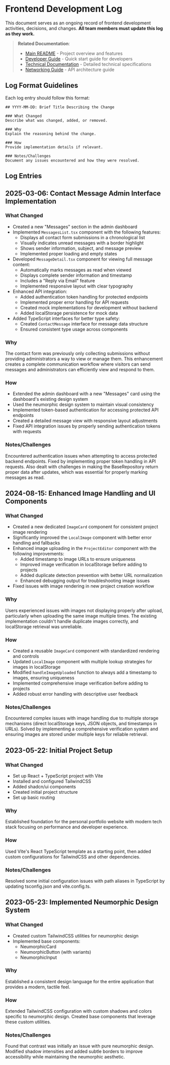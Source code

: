 # Frontend Development Log

This document serves as an ongoing record of frontend development activities, decisions, and changes. **All team members must update this log as they work.**

> **Related Documentation**:
> - [Main README](../README.md) - Project overview and features
> - [Developer Guide](../DEVELOPER-GUIDE.md) - Quick start guide for developers
> - [Technical Documentation](../DOCUMENTATION.md) - Detailed technical specifications
> - [Networking Guide](../NETWORKING-GUIDE.md) - API architecture guide

## Log Format Guidelines

Each log entry should follow this format:

```
## YYYY-MM-DD: Brief Title Describing the Change

### What Changed
Describe what was changed, added, or removed.

### Why
Explain the reasoning behind the change.

### How
Provide implementation details if relevant.

### Notes/Challenges
Document any issues encountered and how they were resolved.
```

## Log Entries

<!-- New entries go at the top -->

## 2025-03-06: Contact Message Admin Interface Implementation

### What Changed
- Created a new "Messages" section in the admin dashboard
- Implemented `MessagesList.tsx` component with the following features:
  - Displays all contact form submissions in a chronological list
  - Visually indicates unread messages with a border highlight
  - Shows sender information, subject, and message preview
  - Implemented proper loading and empty states
- Developed `MessageDetail.tsx` component for viewing full message content:
  - Automatically marks messages as read when viewed
  - Displays complete sender information and timestamp
  - Includes a "Reply via Email" feature
  - Implemented responsive layout with clear typography
- Enhanced API integration:
  - Added authentication token handling for protected endpoints
  - Implemented proper error handling for API requests
  - Created mock implementations for development without backend
  - Added localStorage persistence for mock data
- Added TypeScript interfaces for better type safety:
  - Created `ContactMessage` interface for message data structure
  - Ensured consistent type usage across components

### Why
The contact form was previously only collecting submissions without providing administrators a way to view or manage them. This enhancement creates a complete communication workflow where visitors can send messages and administrators can efficiently view and respond to them.

### How
- Extended the admin dashboard with a new "Messages" card using the dashboard's existing design system
- Used the neumorphic design system to maintain visual consistency
- Implemented token-based authentication for accessing protected API endpoints
- Created a detailed message view with responsive layout adjustments
- Fixed API integration issues by properly sending authentication tokens with requests

### Notes/Challenges
Encountered authentication issues when attempting to access protected backend endpoints. Fixed by implementing proper token handling in API requests. Also dealt with challenges in making the BaseRepository return proper data after updates, which was essential for properly marking messages as read.

## 2024-08-15: Enhanced Image Handling and UI Components

### What Changed
- Created a new dedicated `ImageCard` component for consistent project image rendering
- Significantly improved the `LocalImage` component with better error handling and fallbacks
- Enhanced image uploading in the `ProjectEditor` component with the following improvements:
  - Added timestamp to image URLs to ensure uniqueness
  - Improved image verification in localStorage before adding to projects
  - Added duplicate detection prevention with better URL normalization
  - Enhanced debugging output for troubleshooting image issues
- Fixed issues with image rendering in new project creation workflow

### Why
Users experienced issues with images not displaying properly after upload, particularly when uploading the same image multiple times. The existing implementation couldn't handle duplicate images correctly, and localStorage retrieval was unreliable.

### How
- Created a reusable `ImageCard` component with standardized rendering and controls
- Updated `LocalImage` component with multiple lookup strategies for images in localStorage
- Modified `handleImageUploaded` function to always add a timestamp to images, ensuring uniqueness
- Implemented comprehensive image verification before adding to projects
- Added robust error handling with descriptive user feedback

### Notes/Challenges
Encountered complex issues with image handling due to multiple storage mechanisms (direct localStorage keys, JSON objects, and timestamps in URLs). Solved by implementing a comprehensive verification system and ensuring images are stored under multiple keys for reliable retrieval.

## 2023-05-22: Initial Project Setup

### What Changed
- Set up React + TypeScript project with Vite
- Installed and configured TailwindCSS
- Added shadcn/ui components
- Created initial project structure
- Set up basic routing

### Why
Established foundation for the personal portfolio website with modern tech stack focusing on performance and developer experience.

### How
Used Vite's React TypeScript template as a starting point, then added custom configurations for TailwindCSS and other dependencies.

### Notes/Challenges
Resolved some initial configuration issues with path aliases in TypeScript by updating tsconfig.json and vite.config.ts.

## 2023-05-23: Implemented Neumorphic Design System

### What Changed
- Created custom TailwindCSS utilities for neumorphic design
- Implemented base components:
  - NeumorphicCard
  - NeumorphicButton (with variants)
  - NeumorphicInput

### Why
Established a consistent design language for the entire application that provides a modern, tactile feel.

### How
Extended TailwindCSS configuration with custom shadows and colors specific to neumorphic design. Created base components that leverage these custom utilities.

### Notes/Challenges
Found that contrast was initially an issue with pure neumorphic design. Modified shadow intensities and added subtle borders to improve accessibility while maintaining the neumorphic aesthetic.

<!-- Add new entries above this line -->
